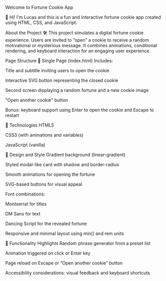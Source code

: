 Welcome to Fortune Cookie App

🥠 Hi! I'm Lucas and this is a fun and interactive fortune cookie app created using HTML, CSS, and JavaScript.

About the Project
🛠 This project simulates a digital fortune cookie experience.
Users are invited to “open” a cookie to receive a random motivational or mysterious message. It combines animations, conditional rendering, and keyboard interaction for an engaging user experience.

Page Structure
📄 Single Page (index.html)
Includes:

Title and subtitle inviting users to open the cookie

Interactive SVG button representing the closed cookie

Second screen displaying a random fortune and a new cookie image

"Open another cookie" button

Bonus: keyboard support using Enter to open the cookie and Escape to restart

🧰 Technologies
HTML5

CSS3 (with animations and variables)

JavaScript (vanilla)

🎨 Design and Style
Gradient background (linear-gradient)

Styled modal-like card with shadow and border-radius

Smooth animations for opening the fortune

SVG-based buttons for visual appeal

Font combinations:

Montserrat for titles

DM Sans for text

Dancing Script for the revealed fortune

Responsive and minimal layout using min() and rem units

🎲 Functionality Highlights
Random phrase generator from a preset list

Animation triggered on click or Enter key

Page reload on Escape or “Open another cookie” button

Accessibility considerations: visual feedback and keyboard shortcuts
